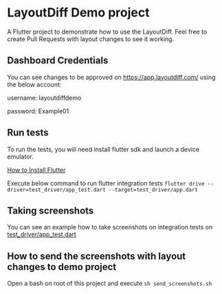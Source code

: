 # LayoutDiff Demo project

A Flutter project to demonstrate how to use the LayoutDiff. Feel free to create Pull Requests with layout changes to see it working.

## Dashboard Credentials

You can see changes to be approved on https://app.layoutdiff.com/ using the below account:

username: layoutdiffdemo

password: Example01

## Run tests

To run the tests, you will need install flutter sdk and launch a device emulator.

[How to Install Flutter](https://flutter.dev/docs/get-started/install)

Execute below command to run flutter integration tests
`flutter drive --driver=test_driver/app_test.dart --target=test_driver/app.dart`

## Taking screenshots
You can see an example how to take screenshots on integration tests on [test_driver/app_test.dart](https://github.com/LayoutDiff/layoutdiff-app-example/blob/master/test_driver/app_test.dart)

## How to send the screenshots with layout changes to demo project

Open a bash on root of this project and execute `sh send_screenshots.sh`
